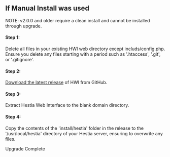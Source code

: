 ## If Manual Install was used

NOTE: v2.0.0 and older require a clean install and cannot be installed through upgrade.

#### Step 1:
Delete all files in your existing HWI web directory except includs/config.php. Ensure you delete any files starting with a period such as '.htaccess', '.git', or '.gitignore'.

#### Step 2:
[Download the latest release](https://github.com/cdgco/HestiaWebInterface/archive/v0.1.0-Beta.zip) of HWI from GitHub.

#### Step 3:
Extract Hestia Web Interface to the blank domain directory.

#### Step 4:
Copy the contents of the 'install/hestia' folder in the release to the '/usr/local/hestia' directory of your Hestia server, ensuring to overwrite any files.

Upgrade Complete
